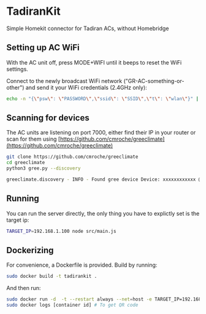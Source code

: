 # TadiranKit

Simple Homekit connector for Tadiran ACs, without Homebridge

## Setting up AC WiFi

With the AC unit off, press MODE+WIFI until it beeps to reset the WiFi settings.

Connect to the newly broadcast WiFi network ("GR-AC-something-or-other") and send it your WiFi credentials (2.4GHz only):

```bash
echo -n "{\"psw\": \"PASSWORD\",\"ssid\": \"SSID\",\"t\": \"wlan\"}" | nc -u 192.168.1.1 7000
```

## Scanning for devices

The AC units are listening on port 7000, either find their IP in your router or scan for them using [https://github.com/cmroche/greeclimate](https://github.com/cmroche/greeclimate)

```bash
git clone https://github.com/cmroche/greeclimate
cd greeclimate
python3 gree.py --discovery

greeclimate.discovery - INFO - Found gree device Device: xxxxxxxxxxxx @ 192.168.1.100:7000 (mac: xxxxxxxxxxxx)
```

## Running

You can run the server directly, the only thing you have to explictly set is the target ip:

```bash
TARGET_IP=192.168.1.100 node src/main.js
```

## Dockerizing

For convenience, a Dockerfile is provided.
Build by running:

```bash
sudo docker build -t tadirankit .
```

And then run:

```bash
sudo docker run -d  -t --restart always --net=host -e TARGET_IP=192.168.1.100 -e tadirankit
sudo docker logs [container id] # To get QR code
```
